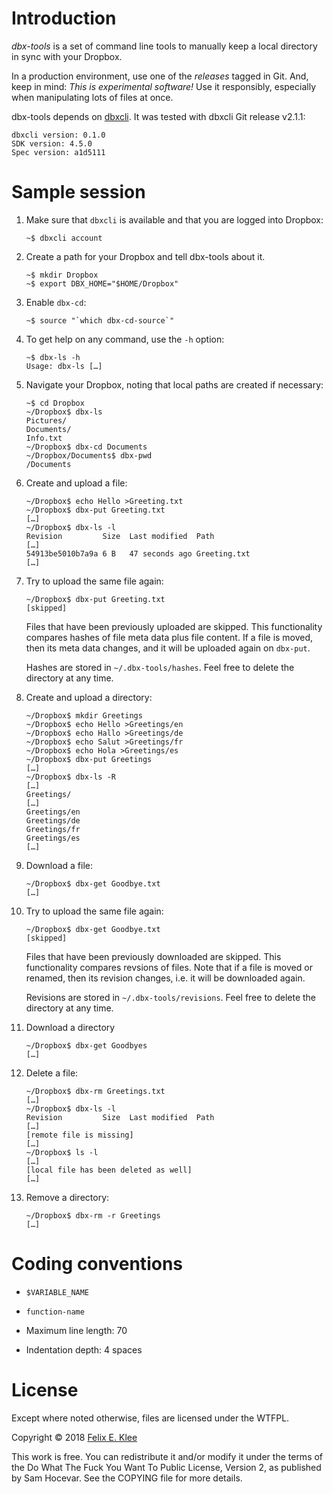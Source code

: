 Introduction
============

*dbx-tools* is a set of command line tools to manually keep a local
directory in sync with your Dropbox.

In a production environment, use one of the *releases* tagged in
Git. And, keep in mind: *This is experimental software!* Use it
responsibly, especially when manipulating lots of files at once.

dbx-tools depends on [dbxcli][1]. It was tested with dbxcli Git
release v2.1.1:

    dbxcli version: 0.1.0
    SDK version: 4.5.0
    Spec version: a1d5111


Sample session
==============

 1. Make sure that `dbxcli` is available and that you are logged into
    Dropbox:

        ~$ dbxcli account

 2. Create a path for your Dropbox and tell dbx-tools about it.

        ~$ mkdir Dropbox
        ~$ export DBX_HOME="$HOME/Dropbox"

 3. Enable `dbx-cd`:

        ~$ source "`which dbx-cd-source`"

 4. To get help on any command, use the `-h` option:

        ~$ dbx-ls -h
        Usage: dbx-ls […]

 5. Navigate your Dropbox, noting that local paths are created if
    necessary:

        ~$ cd Dropbox
        ~/Dropbox$ dbx-ls
        Pictures/
        Documents/
        Info.txt
        ~/Dropbox$ dbx-cd Documents
        ~/Dropbox/Documents$ dbx-pwd
        /Documents

 6. Create and upload a file:

        ~/Dropbox$ echo Hello >Greeting.txt
        ~/Dropbox$ dbx-put Greeting.txt
        […]
        ~/Dropbox$ dbx-ls -l
        Revision         Size  Last modified  Path
        […]
        54913be5010b7a9a 6 B   47 seconds ago Greeting.txt
        […]
 
 7. Try to upload the same file again:
 
        ~/Dropbox$ dbx-put Greeting.txt
        [skipped]
  
    Files that have been previously uploaded are skipped. This
    functionality compares hashes of file meta data plus file
    content. If a file is moved, then its meta data changes, and it
    will be uploaded again on `dbx-put`.

    Hashes are stored in `~/.dbx-tools/hashes`. Feel free to delete
    the directory at any time.

 8. Create and upload a directory:

        ~/Dropbox$ mkdir Greetings
        ~/Dropbox$ echo Hello >Greetings/en
        ~/Dropbox$ echo Hallo >Greetings/de
        ~/Dropbox$ echo Salut >Greetings/fr
        ~/Dropbox$ echo Hola >Greetings/es
        ~/Dropbox$ dbx-put Greetings
        […]
        ~/Dropbox$ dbx-ls -R
        […]
        Greetings/
        […]
        Greetings/en
        Greetings/de
        Greetings/fr
        Greetings/es
        […]

 9. Download a file:
 
        ~/Dropbox$ dbx-get Goodbye.txt
        […]

10. Try to upload the same file again:
 
        ~/Dropbox$ dbx-get Goodbye.txt
        [skipped]
        
    Files that have been previously downloaded are skipped. This
    functionality compares revsions of files. Note that if a file is
    moved or renamed, then its revision changes, i.e. it will be
    downloaded again.

    Revisions are stored in `~/.dbx-tools/revisions`. Feel free to
    delete the directory at any time.

11. Download a directory

        ~/Dropbox$ dbx-get Goodbyes
        […]
 
12. Delete a file:

        ~/Dropbox$ dbx-rm Greetings.txt
        […]
        ~/Dropbox$ dbx-ls -l
        Revision         Size  Last modified  Path
        […]
        [remote file is missing]
        […]
        ~/Dropbox$ ls -l
        […]
        [local file has been deleted as well]
        […]

13. Remove a directory:

        ~/Dropbox$ dbx-rm -r Greetings
        […]


Coding conventions
==================

  * `$VARIABLE_NAME`
  
  * `function-name`
  
  * Maximum line length: 70
  
  * Indentation depth: 4 spaces


License
=======

Except where noted otherwise, files are licensed under the WTFPL.

Copyright © 2018 [Felix E. Klee](felix.klee@inka.de)

This work is free. You can redistribute it and/or modify it under the
terms of the Do What The Fuck You Want To Public License, Version 2,
as published by Sam Hocevar. See the COPYING file for more details.

[1]: https://github.com/dropbox/dbxcli
